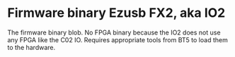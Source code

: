 # Firmware binary Ezusb FX2, aka IO2
The firmware binary blob. No FPGA binary because the IO2 does not use any FPGA
like the C02 IO. Requires appropriate tools from BT5 to load them to the
hardware.